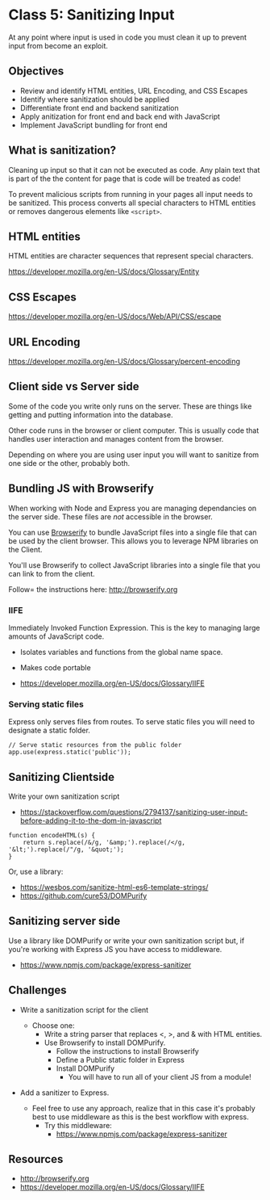 
# Class 5: Sanitizing Input

At any point where input is used in code you must clean
it up to prevent input from become an exploit. 

## Objectives 

- Review and identify HTML entities, URL Encoding, and CSS Escapes
- Identify where sanitization should be applied
- Differentiate front end and backend sanitization
- Apply anitization for front end and back end with JavaScript
- Implement JavaScript bundling for front end

## What is sanitization? 

Cleaning up input so that it can not be executed as code. 
Any plain text that is part of the the content for page 
that is code will be treated as code! 

To prevent malicious scripts from running in your pages
all input needs to be sanitized. This process converts 
all special characters to HTML entities or removes dangerous 
elements like `<script>`.

## HTML entities 

HTML entities are character sequences that represent special 
characters.

https://developer.mozilla.org/en-US/docs/Glossary/Entity

## CSS Escapes 

https://developer.mozilla.org/en-US/docs/Web/API/CSS/escape

## URL Encoding

https://developer.mozilla.org/en-US/docs/Glossary/percent-encoding

## Client side vs Server side

Some of the code you write only runs on the server. 
These are things like getting and putting information 
into the database. 

Other code runs in the browser or client computer. This is 
usually code that handles user interaction and manages content 
from the browser. 

Depending on where you are using user input you will want to 
sanitize from one side or the other, probably both. 

## Bundling JS with Browserify

When working with Node and Express you are managing dependancies 
on the server side. These files are *not* accessible in the browser. 

You can use [Browserify](http://browserify.org) to bundle 
JavaScript files into a single file that can be used by the 
client browser. This allows you to leverage NPM libraries on 
the Client. 

You'll use Browserify to collect JavaScript libraries into a 
single file that you can link to from the client. 

Follow= the instructions here: http://browserify.org

### IIFE

Immediately Invoked Function Expression. This is the key to 
managing large amounts of JavaScript code. 

- Isolates variables and functions from the global name space. 
- Makes code portable

- https://developer.mozilla.org/en-US/docs/Glossary/IIFE

### Serving static files

Express only serves files from routes. To serve static files
you will need to designate a static folder. 

```JS
// Serve static resources from the public folder
app.use(express.static('public'));
```

## Sanitizing Clientside 

Write your own sanitization script

- https://stackoverflow.com/questions/2794137/sanitizing-user-input-before-adding-it-to-the-dom-in-javascript

```JS
function encodeHTML(s) {
    return s.replace(/&/g, '&amp;').replace(/</g, '&lt;').replace(/"/g, '&quot;');
}
```

Or, use a library: 

- https://wesbos.com/sanitize-html-es6-template-strings/
- https://github.com/cure53/DOMPurify

## Sanitizing server side

Use a library like DOMPurify or write your own sanitization script
but, if you're working with Express JS you have access to 
middleware. 

- https://www.npmjs.com/package/express-sanitizer

## Challenges


- Write a sanitization script for the client
  - Choose one: 
    - Write a string parser that replaces <, >, and & with HTML entities. 
    - Use Browserify to install DOMPurify. 
      - Follow the instructions to install Browserify
      - Define a Public static folder in Express
      - Install DOMPurify
        - You will have to run all of your client JS from a module!

- Add a sanitizer to Express. 
  - Feel free to use any approach, realize that in this case 
  it's probably best to use middleware as this is the best workflow 
  with express. 
    - Try this middleware: 
      - https://www.npmjs.com/package/express-sanitizer

## Resources 

- http://browserify.org
- https://developer.mozilla.org/en-US/docs/Glossary/IIFE